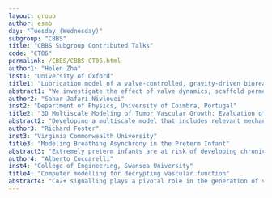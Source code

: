 ```yaml
---
layout: group
author: esmb
day: "Tuesday (Wednesday)"
subgroup: "CBBS"
title: "CBBS Subgroup Contributed Talks"
code: "CT06"
permalink: /CBBS/CBBS-CT06.html
author1: "Helen Zha"
inst1: "University of Oxford"
title1: "Lubrication model of a valve-controlled, gravity-driven bioreactor for platelet production"
abstract1: "We investigate the effect of valve dynamics, scaffold permeability, and bioreactor length on the scaffold shear stress, and fluxes in the bioreactor. The model is extremely computationally efficient, thus we can quickly simulate its operation under different valve configurations and geometric parameters, to optimise some function of shear stress and fluxes."
author2: "Sahar Jafari Nivlouei"
inst2: "Department of Physics, University of Coimbra, Portugal"
title2: "3D Multiscale Modeling of Tumor Vascular Growth: Evaluation of the effectiveness of chemotherapy"
abstract2: "Developing a multiscale model that includes relevant mechanical and biological properties of endothelial and tumor cells, it is possible to simulate tumor growth and angiogenesis, in a simplified but realistic way. The present model covers multiple time and spatial scales, including extracellular, cellular and intracellular scales. At the intracellular scale, a Boolean network model is used to implement signaling transduction that determines the cell phenotype. Using an agent-based cellular Potts model, it is possible to simulate the cells' biophysical and molecular interactions. A set of PDEs describes tumor-secreted VEGF, vessel-secreted nutrients and cytotoxic drug pharmacodynamics. Results show that the tumor growth rate increases considerably as new capillaries form around the tumor cells, and the malignant tumor progression leads to a high degree of vascularization. Moreover, a systematic study of chemotherapy allows to evaluate typical clinical protocols in what concern with therapy initiation and dose comparison. Accordingly, a delay in chemotherapy initiation does not have a significant effect in the long term, as the tumor volume continues to increase throughout therapy. However, it has been observed that although the therapeutic efficacy may be not enough to prevent tumor regrowth, there is a significant decrease in the tumor size after chemotherapy."
author3: "Richard Foster"
inst3: "Virginia Commonwealth University"
title3: "Modeling Breathing Asynchrony in the Preterm Infant"
abstract3: "Extremely preterm infants are at risk of developing chronic lung disease after birth due to factors such as weak intercostal muscles, surfactant deficiency, and a highly compliant (floppy) chest wall. These factors can cause asynchronous volume change between the rib cage and abdomen chest wall components, termed 'thoracoabdominal asynchrony' (TAA), which compromise breathing and could lead to lung volume loss. We constructed a respiratory model that simulates TAA under several clinical conditions by incorporating a chest wall partitioned into independent rib cage and abdominal components with respective intercostal and diaphragm muscle activation functions. Nonlinear compliance functions for the rib cage and abdomen were derived from experimental data. Simulation results indicate that TAA occurs when more than ~80% of driving pressure comes from the diaphragm and when a simulated endotracheal tube increases upper airway resistance ~5-fold. This is the first known explicit simulation of independent chest wall component volume changes with nonlinear compliances and resulting breathing asynchrony."
author4: "Alberto Coccarelli"
inst4: "College of Engineering, Swansea University"
title4: "Computer modelling for decrypting vascular function"
abstract4: "Ca2+ signalling plays a pivotal role in the generation of vascular tone, which in turn determines the level of blood perfusion within tissues. Despite its implication in the onset of several pathological conditions (such as hypertension, myocardial ischemia), vascular function is still poorly understood and therefore there is an urgent need to develop computer models for providing a mechanistic understanding of the underlying dynamics. Within this context, endothelial cells represent system's sensor able to monitor haemodynamic variables as well as the presence of endogenous agents. This information is then translated by endothelial cells into second messenger molecules (such as Ca2+, IP3) which ultimately may up- or down-regulate the level of contraction of the smooth muscle cells. Here we introduce a model for computing the Ca2+ dynamics in endothelial cells induced by agonist intervention. With respect to its predecessors, this model accounts for a new component describing the interaction between calcium stores and store-operated channels, which constitutes the main way for Ca2+ entry within the cell. Through numerical experiments, a link between this subcellular component and the experimentally recorded Ca2+ oscillations is established. Finally, the developed model is employed for quantifying the variability in Ca2+ response observed within the cell population."
---
```

